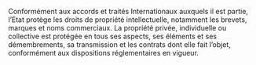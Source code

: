Conformément aux accords et traités Internationaux auxquels il est partie, l’Etat protège les droits de propriété intellectuelle, notamment les brevets, marques et noms commerciaux.
La propriété privée, individuelle ou collective est protégée en tous ses aspects, ses éléments et ses démembrements, sa transmission et les contrats dont elle fait l’objet, conformément aux dispositions réglementaires en vigueur.